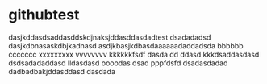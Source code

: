 # githubtest
dasjkddasdsaddasddskdjnaksjddasddasdadtest
dsadadadsd
dasjkdbnasaskdbjkadnasd
asdjkbasjkdbasdaaaaaadaddadsda
bbbbbb
ccccccc
xxxxxxxxx
vvvvvvvv
kkkkkkfsdf
dasda
dd
ddasd
kkkdsaddasdasd
dsdsadadaddasd
lldasdasd
oooodas
dsad
pppfdsfd
dsadasdadad
dadbadbakjddasddasd
dasdada

